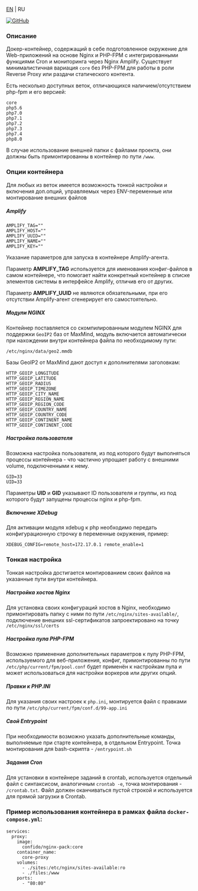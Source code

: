 [EN](README.md) | RU

[![GitHub](https://github.githubassets.com/favicons/favicon.png)](https://github.com/vigilo-confido/docker-nginx-pack) 

### Описание
Докер-контейнер, содержащий в себе подготовленное окружение для Web-приложений на основе Nginx и PHP-FPM с интегрированными функциями Cron и мониторинга через Nginx Amplify. Существует минималистичная вариация `core` без PHP-FPM для работы в роли Reverse Proxy или раздачи статического контента.

Есть несколько доступных веток, отличающихся наличием/отсутствием php-fpm и его версией:
````
core
php5.6
php7.0
php7.1
php7.2
php7.3
php7.4
php8.0
````
В случае использование внешней папки с файлами проекта, они должны быть примонтированны в контейнер по пути `/www`.


### Опции контейнера
Для любых из веток имеется возможность тонкой настройки и включения доп.опций, управляемых через ENV-переменные или монтирование внешних файлов

##### Amplify
````
AMPLIFY_TAG=""
AMPLIFY_HOST=""
AMPLIFY_UUID=""
AMPLIFY_NAME=""
AMPLIFY_KEY=""
````
Указание параметров для запуска в контейнере Amplify-агента. 

Параметр **AMPLIFY_TAG** используется для именования конфиг-файлов в самом контейнере, что помогает найти конкретный контейнер в списке элементов системы в интерфейсе Amplify, отличив его от других.

Параметр **AMPLIFY_UUID** не являются обязательными, при его отсутствии Amplify-агент сгенерирует его самостоятельно.

##### Модули NGINX
Контейнер поставляется со скомпилированным модулем NGINX для поддержки `GeoIP2` баз от MaxMind, модуль включается автоматически при нахождении внутри контейнера файла по необходимому пути:
````
/etc/nginx/data/geo2.mmdb
````

Базы GeoIP2 от MaxMind дают доступ к дополнителями заголовкам:
````
HTTP_GEOIP_LONGITUDE
HTTP_GEOIP_LATITUDE
HTTP_GEOIP_RADIUS
HTTP_GEOIP_TIMEZONE
HTTP_GEOIP_CITY_NAME
HTTP_GEOIP_REGION_NAME
HTTP_GEOIP_REGION_CODE
HTTP_GEOIP_COUNTRY_NAME
HTTP_GEOIP_COUNTRY_CODE
HTTP_GEOIP_CONTINENT_NAME
HTTP_GEOIP_CONTINENT_CODE
````


##### Настройка пользователя
Возможна настройка пользователя, из под которого будут выполняться процессы контейнера - что частично упрощает работу с внешними volume, подключенными к нему.

````
GID=33
UID=33
````
Параметры **UID** и **GID** указывают ID пользователя и группы, из под которого будут запущены процессы nginx и php-fpm.

##### Включение XDebug
Для активации модуля xdebug к php необходимо передать конфигурационную строчку в переменные окружения, пример:
````
XDEBUG_CONFIG=remote_host=172.17.0.1 remote_enable=1
````

### Тонкая настройка
Тонкая настройка достигается монтированием своих файлов на указанные пути внутри контейнера.

##### Настройка хостов Nginx
Для установка своих конфигураций хостов в Nginx, необходимо примонтировать папку с ними по пути `/etc/nginx/sites-available/`, подключение внешних ssl-сертификатов запроектировано на точку `/etc/nginx/ssl/certs`

##### Настройка пула PHP-FPM
Возможно применение дополнительных параметров к пулу PHP-FPM, используемого для веб-приложения, конфиг, примонтированны по пути `/etc/php/current/fpm/pool.conf` будет применён к настройкам пула и может использоваться для настройки воркеров
или других опций.

##### Правки к PHP.INI
Для указания своих настроек к `php.ini`, монтируется файл с правками по пути `/etc/php/current/fpm/conf.d/99-app.ini`
            
##### Свой Entrypoint
При необходимости возможно указать дополнительные команды, выполняемые при старте контейнера, в отдельном Entrypoint. Точка монтирования для bash-скрипта - `/entrypoint.sh`

##### Задания Cron
Для установки в контейнере заданий в crontab, используется отдельный файл с синтаксисом, аналогичным `crontab -e`, точка монтирования - `/crontab.txt`. Файл должен оканчиваться пустой строкой и используется для прямой загрузки в Crontab.


### Пример использования контейнера в рамках файла `docker-compose.yml`:
````
services:
  proxy:
    image:
      confido/nginx-pack:core
    container_name:
      core-proxy
    volumes:
      - ./sites:/etc/nginx/sites-available:ro
      - ./files:/www
    ports:
      - "80:80"
````
